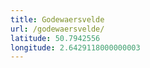 ```yaml
---
title: Godewaersvelde
url: /godewaersvelde/
latitude: 50.7942556
longitude: 2.6429118000000003
---
```

